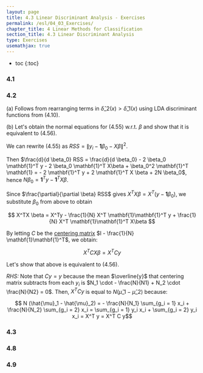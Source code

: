 ```yaml
---
layout: page
title: 4.3 Linear Discriminant Analysis - Exercises
permalink: /esl/04_03_Exercises/
chapter_title: 4 Linear Methods for Classification
section_title: 4.3 Linear Discriminant Analysis
type: Exercises
usemathjax: true
---
```


* toc
{:toc}

### 4.1

### 4.2

(a) Follows from rearranging terms in $\hat{\delta}\_2(x) > \hat{\delta}\_1(x)$ using LDA discriminant functions from (4.10).

(b) Let's obtain the normal equations for (4.55) w.r.t. $\beta$ and show that it is equivalent to (4.56).

We can rewrite (4.55) as $RSS = \lVert y_i - \mathbf{1} \beta_0 - X \beta \rVert^2$.

Then $\frac{d}{d \beta_0} RSS = \frac{d}{d \beta_0} - 2 \beta_0 \mathbf{1}^T y - 2 \beta_0 \mathbf{1}^T X\beta + \beta_0^2 \mathbf{1}^T \mathbf{1} = - 2 \mathbf{1}^T y + 2 \mathbf{1}^T X \beta + 2N \beta_0$, hence $N \beta_0 = \mathbf{1}^T y - \mathbf{1}^T X \beta$.

Since $\frac{\partial}{\partial \beta} RSS$ gives $X^TX \beta = X^T(y - \mathbf{1} \beta_0)$, we substitute $\beta_0$ from above to obtain

$$ X^TX \beta = X^Ty - \frac{1}{N} X^T \mathbf{1}\mathbf{1}^T y + \frac{1}{N} X^T \mathbf{1}\mathbf{1}^T X\beta $$

By letting $C$ be the [centering matrix](https://en.wikipedia.org/wiki/Centering_matrix) $I - \frac{1}{N} \mathbf{1}\mathbf{1}^T$, we obtain:

$$ X^T C X \beta = X^T C y $$

Let's show that above is equivalent to (4.56). 

*RHS:* Note that $Cy = y$ because the mean $\overline{y}$ that centering matrix subtracts from each $y_i$ is $N_1 \cdot - \frac{N}{N1} + N_2 \cdot \frac{N}{N2} = 0$. Then, $X^TCy$ is equal to $N (\hat{\mu}\_1 - \hat{\mu}\_2)$ because:

$$ N (\hat{\mu}_1 - \hat{\mu}_2) = - \frac{N}{N_1} \sum_{g_i = 1} x_i + \frac{N}{N_2} \sum_{g_i = 2} x_i = \sum_{g_i = 1} y_i x_i + \sum_{g_i = 2} y_i x_i = X^T y = X^T C y$$


### 4.3

### 4.8

### 4.9